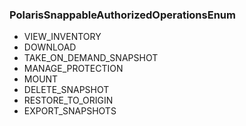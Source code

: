 ### PolarisSnappableAuthorizedOperationsEnum
- VIEW_INVENTORY
- DOWNLOAD
- TAKE_ON_DEMAND_SNAPSHOT
- MANAGE_PROTECTION
- MOUNT
- DELETE_SNAPSHOT
- RESTORE_TO_ORIGIN
- EXPORT_SNAPSHOTS
